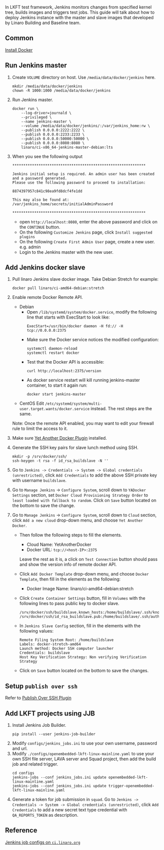 In LKFT test framework, Jenkins monitors changes from specified kernel tree, builds images and triggers test jobs. This guide will talk about how to deploy Jenkins instance with the master and slave images that developed by Linaro Building and Baseline team.

## Common
[Install Docker](https://docs.docker.com/install/)

## Run Jenkins master
1. Create `VOLUME` directory on host. Use `/media/data/docker/jenkins` here.
   ```
   mkdir /media/data/docker/jenkins
   chown -R 1000:1000 /media/data/docker/jenkins
   ```
2. Run Jenkins master.
   ```
   docker run \
       --log-driver=journald \
       --privileged \
       --name jenkins-master \
       --volume /media/data/docker/jenkins/:/var/jenkins_home:rw \
       --publish 0.0.0.0:2222:2222 \
       --publish 0.0.0.0:2233:2233 \
       --publish 0.0.0.0:50000:50000 \
       --publish 0.0.0.0:8080:8080 \
       linaro/ci-x86_64-jenkins-master-debian:lts
   ```
3. When you see the following output
   ```
   *************************************************************

   Jenkins initial setup is required. An admin user has been created and a password generated.
   Please use the following password to proceed to installation:

   8874397957c841c98ea9fd8dcf4fe1dd

   This may also be found at: /var/jenkins_home/secrets/initialAdminPassword

   *************************************************************
   ```
   - open `http://localhost:8080`, enter the above password and click on the `CONTINUE` button.
   - On the following `Customize Jenkins` page, click `Install suggested plugins`
   - On the following `Create First Admin User` page, create a new user. e.g. admin
   - Login to the Jenkins master with the new user.

## Add Jenkins docker slave
1. Pull linaro Jenkins slave docker image. Take Debian Stretch for example:
   ```
   docker pull linaro/ci-amd64-debian:stretch
   ```
2. Enable remote Docker Remote API.
   - Debian
     - Open `/lib/systemd/system/docker.service`, modify the following line that starts with ExecStart to look like:
       ```
       ExecStart=/usr/bin/docker daemon -H fd:// -H tcp://0.0.0.0:2375
       ```
     - Make sure the Docker service notices the modified configuration:
       ```
       systemctl daemon-reload
       systemctl restart docker
       ```
     - Test that the Docker API is accessible:
       ```
       curl http://localhost:2375/version
       ```
     - As docker service restart will kill running jenkins-master container, to start it again run:
       ```
       docker start jenkins-master
       ```
   - CentOS
     Edit `/etc/systemd/system/multi-user.target.wants/docker.service` instead. The rest steps are the same.

   Note: Once the remote API enabled, you may want to edit your firewall rule to limit the access to it.
3. Make sure [Yet Another Docker Plugin](https://wiki.jenkins.io/display/JENKINS/Yet+Another+Docker+Plugin) installed.
4. Generate the SSH key pairs for slave lunch method using SSH.
   ```
   mkdir -p /srv/docker/ssh/
   ssh-keygen -t rsa -f id_rsa_buildslave -N ''
   ```
5. Go to `Jenkins -> Credentials -> System -> Global credentials (unrestricted)`, click `Add Credentials` to add the above SSH private key with username `buildslave`.
6. Go to `Manage Jenkins` -> `Configure System`, scroll down to `YADocker Settings` section, set `Docker Cloud Provisioning Strategy Order` to `least loaded with fallback to random`. Click on `Save` button located on the bottom to save the change.
7. Go to `Manage Jenkins` -> `Configure System`, scroll down to `Cloud` section, click `Add a new cloud` drop-down menu, and choose `Yet Another Docker`.
   - Then follow the following steps to fill the elements.
     - Cloud Name: YetAnotherDocker
     - Docker URL: `tcp://<host-IP>:2375`

     Leave the rest as it is, a click on `Test Connection` button should pass and show the version info of remote docker API.

   - Click `Add Docker Template` drop-down menu, and choose `Docker Template`, then  fill in the elements as the following:
     - Docker Image Name: linaro/ci-amd64-debian:stretch

   - Click `Create Container Settings` button, fill in `Volumes` with the following lines to pass public key to docker slave.
     ```
     /srv/docker/ssh/buildslave.known_hosts:/home/buildslave/.ssh/known_hosts:rw
     /srv/docker/ssh/id_rsa_buildslave.pub:/home/buildslave/.ssh/authorized_keys:ro
     ```
   - In `Jenkins Slave Config` section, fill in the elements with the following values:
     ```
     Remote Filing System Root: /home/buildslave
     Labels: docker-stretch-amd64
     Launch method: Docker SSH computer launcher
     Credentials: buildslave
     Host Key Verification Strategy: Non verifying Verification Strategy
     ```
   - Click on `Save` button located on the bottom to save the changes.

## Setup `publish over ssh`
Refer to [Publish Over SSH Plugin](https://wiki.jenkins.io/display/JENKINS/Publish+Over+SSH+Plugin)

## Add LKFT projects using JJB
1. Install Jenkins Job Builder.
   ```
   pip install --user jenkins-job-builder
   ```
2. Modify `configs/jenkins_jobs.ini` to use your own username, password and url.
3. Modify `./configs/openembedded-lkft-linux-mainline.yaml` to use your own SSH file server, LAVA server and Squad project, then add the build job and related trigger.
   ```
   cd configs
   jenkins-jobs --conf jenkins_jobs.ini update openembedded-lkft-linux-mainline.yaml
   jenkins-jobs --conf jenkins_jobs.ini update trigger-openembedded-lkft-linux-mainline.yaml
   ```
4. Generate a token for job submission in `squad`. Go to `Jenkins -> Credentials -> System -> Global credentials (unrestricted)`, click `Add Credentials` to add a new secret text type credential with `QA_REPORTS_TOKEN` as description.

## Reference
[Jenkins job configs on `ci.linaro.org`](https://git.linaro.org/ci/job/configs.git)
